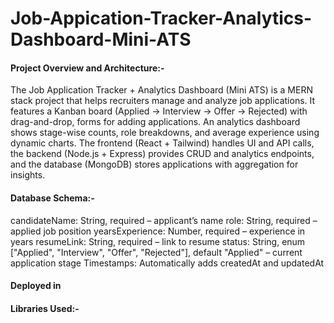 ﻿# Job-Appication-Tracker-Analytics-Dashboard-Mini-ATS

<h4>Project Overview and Architecture:-</h4>
 <p>The Job Application Tracker + Analytics Dashboard (Mini ATS) is a MERN stack project that helps recruiters manage and analyze job applications. It features a Kanban board (Applied → Interview → Offer → Rejected) with drag-and-drop, forms for adding applications. An analytics dashboard shows stage-wise counts, role breakdowns, and average experience using dynamic charts. The frontend (React + Tailwind) handles UI and API calls, the backend (Node.js + Express) provides CRUD and analytics endpoints, and the database (MongoDB) stores applications with aggregation for insights.</p>

 <h4>Database Schema:-</h4>
<p>candidateName: String, required – applicant’s name
role: String, required – applied job position
yearsExperience: Number, required – experience in years
resumeLink: String, required – link to resume
status: String, enum ["Applied", "Interview", "Offer", "Rejected"], default "Applied" – current application stage
Timestamps: Automatically adds createdAt and updatedAt</p>

<h4>Deployed in </h4>

<h4>Libraries Used:-</h4>
<p></p>



